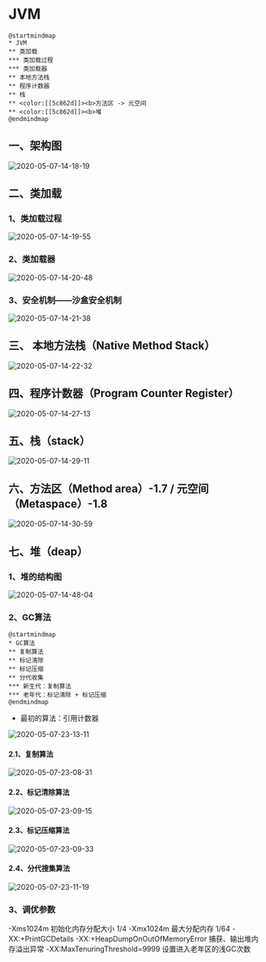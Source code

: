 # JVM

```puml
@startmindmap
* JVM
** 类加载
*** 类加载过程
*** 类加载器
** 本地方法栈
** 程序计数器
** 栈
** <color:[[5c862d]]><b>方法区 -> 元空间
** <color:[[5c862d]]><b>堆
@endmindmap
```

## 一、架构图

![2020-05-07-14-18-19](./imgs/总述.md/2020-05-07-14-18-19.png)

## 二、类加载

### 1、类加载过程

![2020-05-07-14-19-55](./imgs/总述.md/2020-05-07-14-19-55.png)

### 2、类加载器

![2020-05-07-14-20-48](./imgs/总述.md/2020-05-07-14-20-48.png)

### 3、安全机制——沙盒安全机制

![2020-05-07-14-21-38](./imgs/总述.md/2020-05-07-14-21-38.png)

## 三、 本地方法栈（Native Method Stack）

![2020-05-07-14-22-32](./imgs/总述.md/2020-05-07-14-22-32.png)

## 四、程序计数器（Program Counter Register）

![2020-05-07-14-27-13](./imgs/总述.md/2020-05-07-14-27-13.png)

## 五、栈（stack）

![2020-05-07-14-29-11](./imgs/总述.md/2020-05-07-14-29-11.png)

## 六、方法区（Method area）-1.7 / 元空间（Metaspace）-1.8

![2020-05-07-14-30-59](./imgs/总述.md/2020-05-07-14-30-59.png)

## 七、堆（deap）

### 1、堆的结构图

![2020-05-07-14-48-04](./imgs/总述.md/2020-05-07-14-48-04.png)

### 2、GC算法

```puml
@startmindmap
* GC算法
** 复制算法
** 标记清除
** 标记压缩
** 分代收集
*** 新生代：复制算法
*** 老年代：标记清除 + 标记压缩
@endmindmap
```

- 最初的算法：引用计数器

![2020-05-07-23-13-11](./imgs/总述.md/2020-05-07-23-13-11.png)

#### 2.1、复制算法

![2020-05-07-23-08-31](./imgs/总述.md/2020-05-07-23-08-31.png)

#### 2.2、标记清除算法

![2020-05-07-23-09-15](./imgs/总述.md/2020-05-07-23-09-15.png)

#### 2.3、标记压缩算法

![2020-05-07-23-09-33](./imgs/总述.md/2020-05-07-23-09-33.png)

#### 2.4、分代搜集算法

![2020-05-07-23-11-19](./imgs/总述.md/2020-05-07-23-11-19.png)


### 3、调优参数

-Xms1024m   初始化内存分配大小   1/4
-Xmx1024m   最大分配内存  1/64
-XX:+PrintGCDetails
-XX:+HeapDumpOnOutOfMemoryError 捕获、输出堆内存溢出异常
-XX:MaxTenuringThreshold=9999   设置进入老年区的浅GC次数
